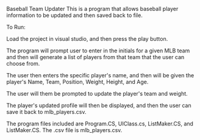 Baseball Team Updater
This is a program that allows baseball player information to be updated and then saved back to file.

To Run:

Load the project in visual studio, and then press the play button.

The program will prompt user to enter in the initials for a given MLB team and then will generate a list of players from that team that the user can choose from.

The user then enters the specific player's name, and then will be given the player's Name, Team, Position, Weight, Height, and Age.

The user will them be prompted to update the player's team and weight.

The player's updated profile will then be displayed, and then the user can save it back to mlb_players.csv.

The program files included are Program.CS, UIClass.cs, ListMaker.CS, and ListMaker.CS. The .csv file is mlb_players.csv.
